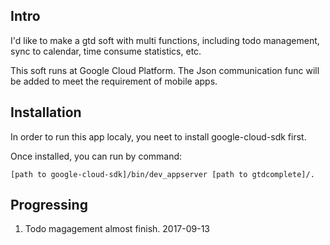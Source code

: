 ## Intro

I'd like to make a gtd soft with multi functions, including todo management, sync to calendar, time consume statistics, etc.

This soft runs at Google Cloud Platform. The Json communication func will be added to meet the requirement of mobile apps.

## Installation
In order to run this app localy, you neet to install google-cloud-sdk first.

Once installed, you can run by command:

`[path to google-cloud-sdk]/bin/dev_appserver [path to gtdcomplete]/.`

## Progressing
1. Todo magagement almost finish. 2017-09-13
